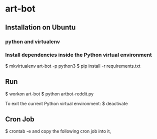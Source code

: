# art-bot

## Installation on Ubuntu

### python and virtualenv


### Install dependencies inside the Python virtual environment

$ mkvirtualenv art-bot -p python3
$ pip install -r requirements.txt


## Run

$ workon art-bot
$ python artbot-reddit.py

To exit the current Python virtual environment:
$ deactivate


## Cron Job

$ crontab -e
and copy the following cron job into it,
